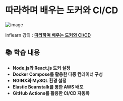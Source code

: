 
# 따라하며 배우는 도커와 CI/CD

![image](https://github.com/user-attachments/assets/1f1389ff-5919-4b9a-98bd-15a6049ed65c)


Inflearn 강의 :  **[따라하며 배우는 도커와 CI/CD](https://www.inflearn.com/course/따라하며-배우는-도커-ci)**


## 📚 학습 내용

- **Node.js와 React.js 도커 설정**
- **Docker Compose를 활용한 다중 컨테이너 구성**
- **NGINX와 MySQL 환경 설정**
- **Elastic Beanstalk를 통한 AWS 배포**
- **GitHub Actions를 활용한 CI/CD 자동화**
